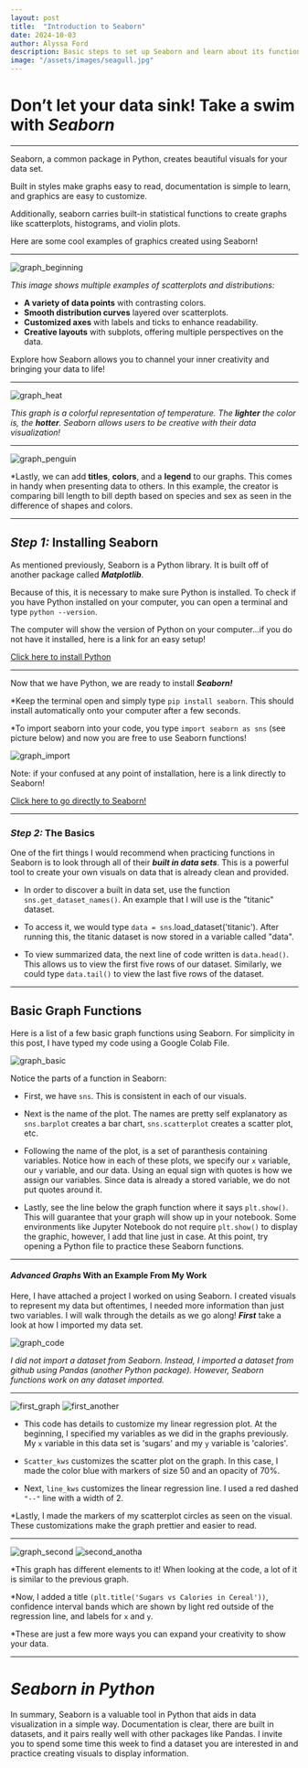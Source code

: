 ```yaml
---
layout: post
title:  "Introduction to Seaborn"
date: 2024-10-03
author: Alyssa Ford
description: Basic steps to set up Seaborn and learn about its functions and how to make exciting graphics to visualize the data
image: "/assets/images/seagull.jpg"
---
```

<h1>Don’t let your data sink! Take a swim with <em><strong>Seaborn</strong></em></h1>

---

Seaborn, a common package in Python, creates beautiful visuals for your data set. 

Built in styles make graphs easy to read, documentation is simple to learn, and graphics are easy to customize. 

Additionally, seaborn carries built-in statistical functions to create graphs like scatterplots, histograms, and violin plots. 

Here are some cool examples of graphics created using Seaborn!

---

<img src = "{{site.url}}/{{site.baseurl}}/assets/images/graph_beginning.png" alt = "graph_beginning"/>

*This image shows multiple examples of scatterplots and distributions:*

- **A variety of data points** with contrasting colors.
- **Smooth distribution curves** layered over scatterplots.
- **Customized axes** with labels and ticks to enhance readability.
- **Creative layouts** with subplots, offering multiple perspectives on the data.

Explore how Seaborn allows you to channel your inner creativity and bringing your data to life!

---

<img src = "{{site.url}}/{{site.baseurl}}/assets/images/seaborn_heatmap.png" alt = "graph_heat"/>

*This graph is a colorful representation of temperature. The **lighter** the color is, the **hotter**. Seaborn allows users to be creative with their data visualization!*

---

<img src = "{{site.url}}/{{site.baseurl}}/assets/images/Final-scatterplot-in-Seaborn.png" alt = "graph_penguin"/>

*Lastly, we can add **titles**, **colors**, and a **legend** to our graphs. This comes in handy when presenting data to others. In this example, the creator is comparing bill length to bill depth based on species and sex as seen in the difference of shapes and colors.

---

<h2><em><strong>Step 1:</strong></em> Installing Seaborn</h2>

As mentioned previously, Seaborn is a Python library. It is built off of another package called <em><strong>Matplotlib</strong></em>. 

Because of this, it is necessary to make sure Python is installed. 
To check if you have Python installed on your computer, you can open a terminal and type `python --version`. 

The computer will show the version of Python on your computer...if you do not have it installed, here is a link for an easy setup! 

[Click here to install Python](https://www.python.org/downloads/) 

---

Now that we have Python, we are ready to install <em><strong>Seaborn!</strong></em> 

*Keep the terminal open and simply type `pip install seaborn`. This should install automatically onto your computer after a few seconds. 

*To import seaborn into your code, you type `import seaborn as sns` (see picture below) and now you are free to use Seaborn functions! 

<img src = "{{site.url}}/{{site.baseurl}}/assets/images/importing_libraries.png" alt = "graph_import" />

Note: if your confused at any point of installation, here is a link directly to Seaborn!

[Click here to go directly to Seaborn!](https://seaborn.pydata.org/)

---

<h3><em><strong>Step 2:</strong></em> The Basics</h3>

One of the firt things I would recommend when practicing functions in Seaborn is to look through all of their <em><strong>built in data sets</strong></em>. This is a powerful tool to create your own visuals on data that is already clean and provided. 

- In order to discover a built in data set, use the function `sns.get_dataset_names()`. An example that I will use is the "titanic" dataset. 

- To access it, we would type `data = sns`.load_dataset('titanic'). After running this, the titanic dataset is now stored in a variable called "data". 

- To view summarized data, the next line of code written is `data.head()`. This allows us to view the first five rows of our dataset. 
Similarly, we could type `data.tail()` to view the last five rows of the dataset. 

---

## Basic Graph Functions
Here is a list of a few basic graph functions using Seaborn. For simplicity in this post, I have typed my code using a Google Colab File.

<img src = "{{site.url}}/{{site.baseurl}}/assets/images/basic_graphs.png" alt = "graph_basic"/>
 
 Notice the parts of a function in Seaborn:

 - First, we have `sns`. This is consistent in each of our visuals. 
 
 - Next is the name of the plot. The names are pretty self explanatory as `sns.barplot` creates a bar chart, `sns.scatterplot` creates a scatter plot, etc. 
 
 - Following the name of the plot, is a set of paranthesis containing variables. Notice how in each of these plots, we specify our `x` variable, our `y` variable, and our data. Using an equal sign with quotes is how we assign our variables. Since data is already a stored variable, we do not put quotes around it. 
 
 - Lastly, see the line below the graph function where it says `plt.show()`. This will guarantee that your graph will show up in your notebook. Some environments like Jupyter Notebook do not require `plt.show()` to display the graphic, however, I add that line just in case. At this point, try opening a Python file to practice these Seaborn functions. 
 
---

 <h4><em><strong>Advanced Graphs</strong></em> With an Example From My Work </h4>
 <p> Here, I have attached a project I worked on using Seaborn. I created visuals to represent my data but oftentimes, I needed more information than just two variables. I will walk through the details as we go along! <em><strong>First</strong></em> take a look at how I imported my data set. </p>

<img src = "{{site.url}}/{{site.baseurl}}/assets/images/data-myproject.png" alt = "graph_code"/>

*I did not import a dataset from Seaborn. Instead, I imported a dataset from github using Pandas (another Python package). However, Seaborn functions work on any dataset imported.*

---

<img src = "{{site.url}}/{{site.baseurl}}/assets/images/regplot with color.png" alt = "first_graph"/>

<img src = "{{site.url}}/{{site.baseurl}}/assets/images/regplot with color pic.png" alt = "first_another"/>

* This code has details to customize my linear regression plot. At the beginning, I specified my variables as we did in the graphs previously. My `x` variable in this data set is 'sugars' and my `y` variable is 'calories'. 

* `Scatter_kws` customizes the scatter plot on the graph. In this case, I made the color blue with markers of size 50 and an opacity of 70%. 

* Next, `line_kws` customizes the linear regression line. I used a red dashed `"--"` line with a width of 2. 

*Lastly, I made the markers of my scatterplot circles as seen on the visual. These customizations make the graph prettier and easier to read.

---

<img src = "{{site.url}}/{{site.baseurl}}/assets/images/second.png" alt = "graph_second"/>

<img src = "{{site.url}}/{{site.baseurl}}/assets/images/second pic.png" alt = "second_anotha"/>

*This graph has different elements to it! When looking at the code, a lot of it is similar to the previous graph. 

*Now, I added a title `(plt.title('Sugars vs Calories in Cereal'))`, confidence interval bands which are shown by light red outside of the regression line, and labels for `x` and `y`. 

*These are just a few more ways you can expand your creativity to show your data.

---

# **_Seaborn in Python_**
In summary, Seaborn is a valuable tool in Python that aids in data visualization in a simple way. Documentation is clear, there are built in datasets, and it pairs really well with other packages like Pandas. I invite you to spend some time this week to find a dataset you are interested in and practice creating visuals to display information. 